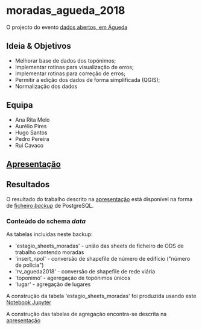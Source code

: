 # moradas_agueda_2018


O projecto do evento [dados abertos, em Águeda](http://sig.cm-agueda.pt/drupal/node/291)

## Ideia & Objetivos

+ Melhorar base de dados dos topónimos;
+ Implementar rotinas para visualização de erros;
+ Implementar rotinas para correção de erros;
+ Permitir a edição dos dados de forma simplificada (QGIS);
+ Normalização dos dados

## Equipa
+ Ana Rita Melo
+ Aurélio Pires
+ Hugo Santos
+ Pedro Pereira
+ Rui Cavaco

## [Apresentação](https://goo.gl/aHdza5)

## Resultados

O resultado do trabalho descrito na [apresentação](https://goo.gl/aHdza5) está disponível na forma de [ficheiro *backup*](enderecos_data.backup) de PostgreSQL. 

### Conteúdo do schema *data*

As tabelas incluidas neste backup:

+ 'estagio_sheets_moradas' - união das sheets de ficheiro de ODS de trabalho contendo moradas
+ 'insert_npol' - conversão de shapefile de número de edifício ("número de polícia")
+ 'rv_agueda2018' - conversão de shapefile de rede viária
+ 'toponimo' - ageregação de topónimos únicos
+ 'lugar' - agregação de lugares

A construção da tabela 'estagio_sheets_moradas' foi produzida usando este [Notebook Jupyter](https://github.com/rpcavaco/moradas_agueda_2018/blob/master/Importa%C3%A7%C3%A3o%20sheets%20moradas.ipynb)

A construção das tabelas de agregação encontra-se descrita na [apresentação](https://goo.gl/aHdza5)
